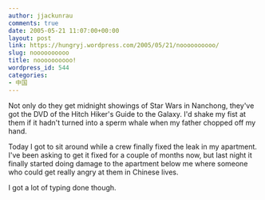 ```yaml
---
author: jjackunrau
comments: true
date: 2005-05-21 11:07:00+00:00
layout: post
link: https://hungryj.wordpress.com/2005/05/21/noooooooooo/
slug: noooooooooo
title: noooooooooo!
wordpress_id: 544
categories:
- 中国
---
```


Not only do they get midnight showings of Star Wars in Nanchong, they've got the DVD of the Hitch Hiker's Guide to the Galaxy.  I'd shake my fist at them if it hadn't turned into a sperm whale when my father chopped off my hand.
  

  
Today I got to sit around while a crew finally fixed the leak in my apartment.  I've been asking to get it fixed for a couple of months now, but last night it finally started doing damage to the apartment below me where someone who could get really angry at them in Chinese lives.
  

  
I got a lot of typing done though.
